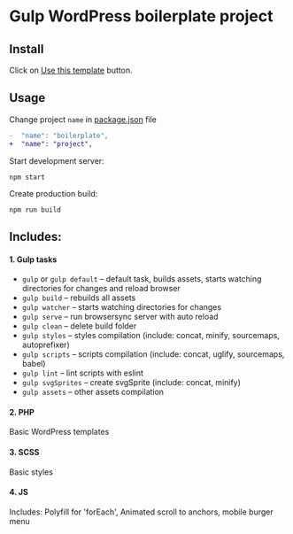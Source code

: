 # Gulp WordPress boilerplate project

## Install

Click on [Use this template](https://github.com/petersonby/gulp-wordpress/generate) button.

## Usage

Change project `name` in [package.json](https://github.com/petersonby/gulp-wordpress/package.json) file
```diff
-  "name": "boilerplate",
+  "name": "project",
```

Start development server:
```
npm start
```
Create production build:
```
npm run build
```

## Includes:
#### 1. Gulp tasks
  * `gulp` or `gulp default` – default task, builds assets, starts watching directories for changes and reload browser
  * `gulp build` – rebuilds all assets
  * `gulp watcher` – starts watching directories for changes
  * `gulp serve` – run browsersync server with auto reload
  * `gulp clean` – delete build folder
  * `gulp styles` – styles compilation (include: concat, minify, sourcemaps, autoprefixer)
  * `gulp scripts` – scripts compilation (include: concat, uglify, sourcemaps, babel)
  * `gulp lint` – lint scripts with eslint
  * `gulp svgSprites` – create svgSprite (include: concat, minify)
  * `gulp assets` – other assets compilation
#### 2. PHP
  Basic WordPress templates
#### 3. SCSS
  Basic styles
#### 4. JS
  Includes: Polyfill for 'forEach', Animated scroll to anchors, mobile burger menu

